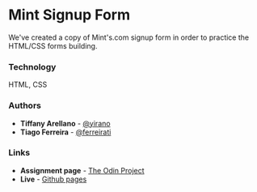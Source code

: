 # Mint Signup Form

We've created a copy of Mint's.com signup form in order to practice the HTML/CSS forms building.

### Technology

HTML, CSS

### Authors

- **Tiffany Arellano** - [@yirano](https://github.com/yirano)
- **Tiago Ferreira** - [@ferreirati](https://github.com/ferreirati)

### Links

- **Assignment page** - [The Odin Project](https://www.theodinproject.com/courses/html5-and-css3/lessons/forms-for-collecting-data)
- **Live** - [Github pages]()
